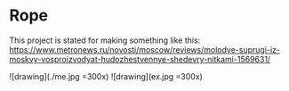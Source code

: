 # Rope

This project is stated for making something like this: https://www.metronews.ru/novosti/moscow/reviews/molodye-suprugi-iz-moskvy-vosproizvodyat-hudozhestvennye-shedevry-nitkami-1569631/

![drawing](./me.jpg =300x)  ![drawing](ex.jpg =300x)
